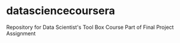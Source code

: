 # datasciencecoursera
Repository for Data Scientist's Tool Box Course
Part of Final Project Assignment
